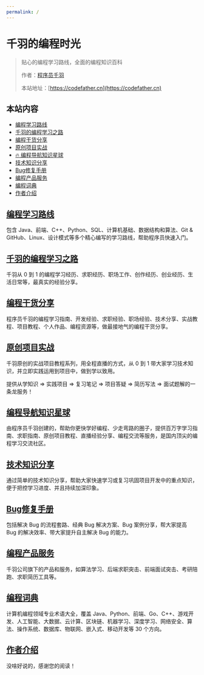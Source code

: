 ```yaml
---
permalink: /
---
```


# 千羽的编程时光

> 贴心的编程学习路线，全面的编程知识百科
>
> 作者：[程序员千羽](https://yuyuanweb.feishu.cn/wiki/Abldw5WkjidySxkKxU2cQdAtnah)
>
> 本站地址：[https://codefather.cn](https://codefather.cn)

## 本站内容

- [编程学习路线](/学习路线)
- [千羽的编程学习之路](/自学之路)
- [编程干货分享](/编程分享)
- [原创项目实战](/项目实战)
- [🔥 编程导航知识星球](/编程导航)
- [技术知识分享](/知识碎片)
- [Bug修复手册](/bug手册)
- [编程产品服务](/产品服务)
- [编程词典](/编程词典)
- [作者介绍](/作者)


## [编程学习路线](/学习路线)

包含 Java、前端、C++、Python、SQL、计算机基础、数据结构和算法、Git & GitHub、Linux、设计模式等多个精心编写的学习路线，帮助程序员快速入门。

## [千羽的编程学习之路](/自学之路)

千羽从 0 到 1 的编程学习经历、求职经历、职场工作、创作经历、创业经历、生活日常等，最真实的经验分享。


## [编程干货分享](/编程分享)

程序员千羽的编程学习指南、开发经验、求职经验、职场经验、技术分享、实战教程、项目教程、个人作品、编程资源等，做最接地气的编程干货分享。

## [原创项目实战](/项目实战)

千羽原创的实战项目教程系列，用全程直播的方式，从 0 到 1 带大家学习技术知识，并立即实践运用到项目中，做到学以致用。

提供从学知识 => 实践项目 => 复习笔记 => 项目答疑 => 简历写法 => 面试题解的一条龙服务！

## [编程导航知识星球](/编程导航)

由程序员千羽创建的，帮助你更快学好编程、少走弯路的圈子，提供百万字学习指南、求职指南、原创项目教程、直播经验分享、编程交流等服务，是国内顶尖的编程学习交流社区。


## [技术知识分享](/知识碎片)

通过简单的技术知识分享，帮助大家快速学习或复习巩固项目开发中的重点知识，便于把控学习进度、并且持续加深印象。

## [Bug修复手册](/bug手册)

包括解决 Bug 的流程套路、经典 Bug 解决方案、Bug 案例分享，帮大家提高 Bug 的解决效率、带大家提升自主解决 Bug 的能力。

## [编程产品服务](/产品服务)

千羽公司旗下的产品和服务，如算法学习、后端求职突击、前端面试突击、考研陪跑、求职简历工具等。

## [编程词典](/编程词典)

计算机编程领域专业术语大全，覆盖 Java、Python、前端、Go、C++、游戏开发、人工智能、大数据、云计算、区块链、机器学习、深度学习、网络安全、算法、操作系统、数据库、物联网、嵌入式、移动开发等 30 个方向。 

## [作者介绍](/作者)

没啥好说的，感谢您的阅读！
